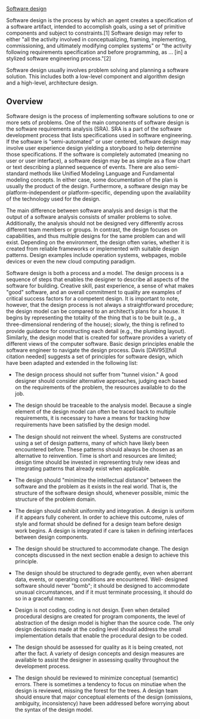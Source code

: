 [Software design](https://en.wikipedia.org/wiki/Software_design)

Software design is the process by which an agent creates a specification of a software artifact, intended to accomplish goals, using a set of primitive components and subject to constraints.[1] Software design may refer to either "all the activity involved in conceptualizing, framing, implementing, commissioning, and ultimately modifying complex systems" or "the activity following requirements specification and before programming, as ... [in] a stylized software engineering process."[2]

Software design usually involves problem solving and planning a software solution. This includes both a low-level component and algorithm design and a high-level, architecture design.


## Overview

Software design is the process of implementing software solutions to one or more sets of problems. One of the main components of software design is the software requirements analysis (SRA). SRA is a part of the software development process that lists specifications used in software engineering. If the software is "semi-automated" or user centered, software design may involve user experience design yielding a storyboard to help determine those specifications. If the software is completely automated (meaning no user or user interface), a software design may be as simple as a flow chart or text describing a planned sequence of events. There are also semi-standard methods like Unified Modeling Language and Fundamental modeling concepts. In either case, some documentation of the plan is usually the product of the design. Furthermore, a software design may be platform-independent or platform-specific, depending upon the availability of the technology used for the design.

The main difference between software analysis and design is that the output of a software analysis consists of smaller problems to solve. Additionally, the analysis should not be designed very differently across different team members or groups. In contrast, the design focuses on capabilities, and thus multiple designs for the same problem can and will exist. Depending on the environment, the design often varies, whether it is created from reliable frameworks or implemented with suitable design patterns. Design examples include operation systems, webpages, mobile devices or even the new cloud computing paradigm.

Software design is both a process and a model. The design process is a sequence of steps that enables the designer to describe all aspects of the software for building. Creative skill, past experience, a sense of what makes "good" software, and an overall commitment to quality are examples of critical success factors for a competent design. It is important to note, however, that the design process is not always a straightforward procedure; the design model can be compared to an architect’s plans for a house. It begins by representing the totality of the thing that is to be built (e.g., a three-dimensional rendering of the house); slowly, the thing is reﬁned to provide guidance for constructing each detail (e.g., the plumbing layout). Similarly, the design model that is created for software provides a variety of different views of the computer software. Basic design principles enable the software engineer to navigate the design process. Davis [DAV95][full citation needed] suggests a set of principles for software design, which have been adapted and extended in the following list:


* The design process should not suffer from "tunnel vision." A good designer should consider alternative approaches, judging each based on the requirements of the problem, the resources available to do the job.

* The design should be traceable to the analysis model. Because a single element of the design model can often be traced back to multiple requirements, it is necessary to have a means for tracking how requirements have been satisﬁed by the design model.

* The design should not reinvent the wheel. Systems are constructed using a set of design patterns, many of which have likely been encountered before. These patterns should always be chosen as an alternative to reinvention. Time is short and resources are limited; design time should be invested in representing truly new ideas and integrating patterns that already exist when applicable.

* The design should "minimize the intellectual distance" between the software and the problem as it exists in the real world. That is, the structure of the software design should, whenever possible, mimic the structure of the problem domain.

* The design should exhibit uniformity and integration. A design is uniform if it appears fully coherent. In order to achieve this outcome, rules of style and format should be deﬁned for a design team before design work begins. A design is integrated if care is taken in defining interfaces between design components.

* The design should be structured to accommodate change. The design concepts discussed in the next section enable a design to achieve this principle.

* The design should be structured to degrade gently, even when aberrant data, events, or operating conditions are encountered. Well- designed software should never "bomb"; it should be designed to accommodate unusual circumstances, and if it must terminate processing, it should do so in a graceful manner.

* Design is not coding, coding is not design. Even when detailed procedural designs are created for program components, the level of abstraction of the design model is higher than the source code. The only design decisions made at the coding level should address the small implementation details that enable the procedural design to be coded.

* The design should be assessed for quality as it is being created, not after the fact. A variety of design concepts and design measures are available to assist the designer in assessing quality throughout the development process.

* The design should be reviewed to minimize conceptual (semantic) errors. There is sometimes a tendency to focus on minutiae when the design is reviewed, missing the forest for the trees. A design team should ensure that major conceptual elements of the design (omissions, ambiguity, inconsistency) have been addressed before worrying about the syntax of the design model.
